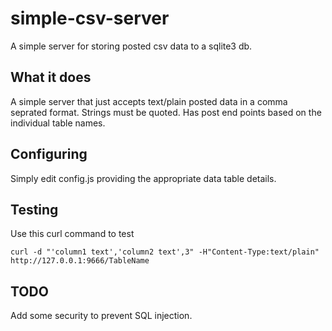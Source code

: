 # simple-csv-server
A simple server for storing posted csv data to a sqlite3 db.

## What it does
A simple server that just accepts text/plain posted data in a comma seprated format. Strings must be quoted. Has post end points based on the individual table names.

## Configuring
Simply edit config.js providing the appropriate data table details.

## Testing
Use this curl command to test
```
curl -d "'column1 text','column2 text',3" -H"Content-Type:text/plain" http://127.0.0.1:9666/TableName
```
## TODO
Add some security to prevent SQL injection.
